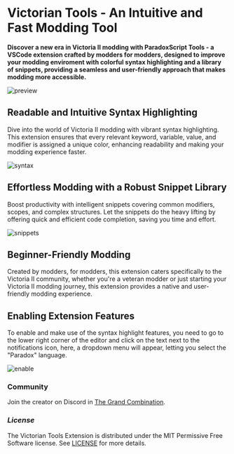 # **Victorian Tools - An Intuitive and Fast Modding Tool** #

**Discover a new era in Victoria II modding with ParadoxScript Tools - a VSCode extension crafted by modders for modders, designed to improve your modding enviroment with colorful syntax highlighting and a library of snippets, providing a seamless and user-friendly approach that makes modding more accessible.**

![preview](https://github.com/ColdSlav/paradoxscript-tools/assets/78610822/d59010ac-ce48-453b-9f78-62046db492fb)

## Readable and Intuitive Syntax Highlighting ##

Dive into the world of Victoria II modding with vibrant syntax highlighting. This extension ensures that every relevant keyword, variable, value, and modifier is assigned a unique color, enhancing readability and making your modding experience faster.

![syntax](https://github.com/ColdSlav/paradoxscript-tools/assets/78610822/9c87ab89-eb6d-40ae-b648-0a2f71c573d3)

## Effortless Modding with a Robust Snippet Library ##

Boost productivity with intelligent snippets covering common modifiers, scopes, and complex structures. Let the snippets do the heavy lifting by offering quick and efficient code completion, saving you time and effort.

![snippets](https://github.com/ColdSlav/paradoxscript-tools/assets/78610822/5686c29f-f7fd-49f8-9e83-99461a87b01f)

## Beginner-Friendly Modding ##

Created by modders, for modders, this extension caters specifically to the Victoria II community, whether you're a veteran modder or just starting your Victoria II modding journey, this extension provides a native and user-friendly modding experience.

## Enabling Extension Features ##

To enable and make use of the syntax highlight features, you need to go to the lower right corner of the editor and click on the text next to the notifications icon, here, a dropdown menu will appear, letting you select the "Paradox" language.

![enable](https://github.com/ColdSlav/paradoxscript-tools/assets/78610822/911e89f6-0804-4ffb-ab7c-fcc16f9539f0)

### **Community** ###

Join the creator on Discord in [The Grand Combination](https://discord.gg/the-grand-combination-689466155978588176).

### *License* ###

The Victorian Tools Extension is distributed under the MIT Permissive Free Software license. See [LICENSE](LICENSE.txt) for more details.
